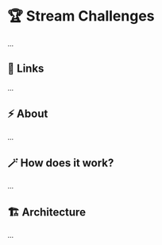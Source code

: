 # 🏆 Stream Challenges

...

## 🔗 Links

...

## ⚡ About

...

## 🪄 How does it work?

...

## 🏗️ Architecture

...